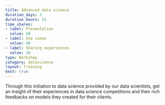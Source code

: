 ```yaml
---
title: Advanced data science
duration_days: 3
duration_hours: 21
time_shares:
- label: Presentation
  value: 50
- label: Use cases
  value: 40
- label: Sharing experiences
  value: 10
type: Workshop
category: datascience
layout: training
best: true
---
```


Through this initiation to data science provided by our data scientists, get an insight of their experiences in data science competitions and their rich feedbacks on models they created for their clients.
